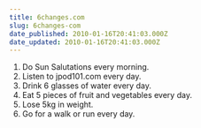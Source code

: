 ```yaml
---
title: 6changes.com
slug: 6changes-com
date_published: 2010-01-16T20:41:03.000Z
date_updated: 2010-01-16T20:41:03.000Z
---
```


1. Do Sun Salutations every morning.
2. Listen to jpod101.com every day.
3. Drink 6 glasses of water every day.
4. Eat 5 pieces of fruit and vegetables every day.
5. Lose 5kg in weight.
6. Go for a walk or run every day.
